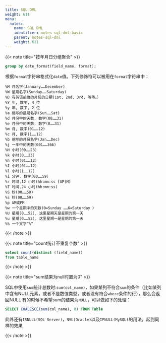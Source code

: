 ```yaml
---
title: SQL DML
weight: 611
menu:
  notes:
    name: SQL DML
    identifier: notes-sql-dml-basic
    parent: notes-sql-dml
    weight: 611
---
```


<!-- Advance Script -->


{{< note title="按年月日分组聚合" >}}
```sql
group by date_format(field_name, format);
```
根据`format`字符串格式化`date`值。下列修饰符可以被用在`format`字符串中：
```shell
%M 月名字(January……December) 
%W 星期名字(Sunday……Saturday) 
%D 有英语前缀的月份的日期(1st, 2nd, 3rd, 等等。） 
%Y 年, 数字, 4 位 
%y 年, 数字, 2 位 
%a 缩写的星期名字(Sun……Sat) 
%d 月份中的天数, 数字(00……31) 
%e 月份中的天数, 数字(0……31) 
%m 月, 数字(01……12) 
%c 月, 数字(1……12) 
%b 缩写的月份名字(Jan……Dec) 
%j 一年中的天数(001……366) 
%H 小时(00……23) 
%k 小时(0……23) 
%h 小时(01……12) 
%I 小时(01……12) 
%l 小时(1……12) 
%i 分钟, 数字(00……59) 
%r 时间,12 小时(hh:mm:ss [AP]M) 
%T 时间,24 小时(hh:mm:ss) 
%S 秒(00……59) 
%s 秒(00……59) 
%p AM或PM 
%w 一个星期中的天数(0=Sunday ……6=Saturday ） 
%U 星期(0……52), 这里星期天是星期的第一天 
%u 星期(0……52), 这里星期一是星期的第一天 
%% 一个文字“%”
```
{{< /note >}}


{{< note title="count统计不重复个数" >}}
```sql
select count(distinct (field_name))
from table_name
```
{{< /note >}}


{{< note title="sum结果为null时置为0" >}}

SQL中使用`sum`统计总数时:`sum(col_name)`，如果某列不符合`sum`的条件（比如某列中含有NULL元素，或者不是数值类型，或者没有符合`where`条件的行），那么会返回NULL
有的时候不希望sum的结果为`NULL`，可以做如下的处理：

```sql
SELECT COALESCE(sum(col_name), 0) FROM Table
```

此外还有`ISNULL(SQL Server)`，`NVL(Oracle)`以及`IFNULL(MySQL)`的用法，起到同样的效果

{{< /note >}}

